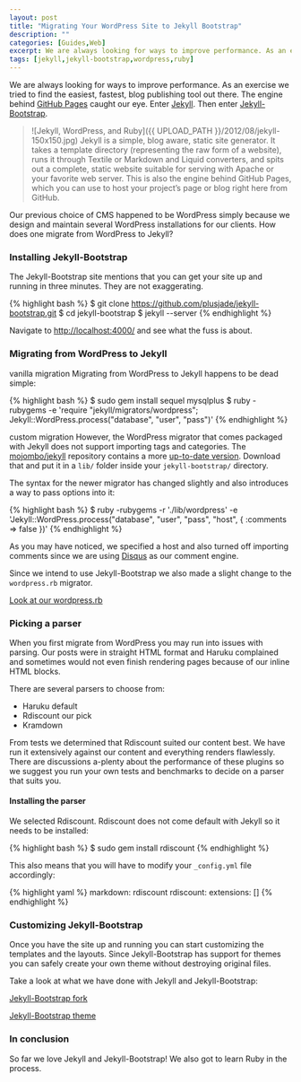 ```yaml
---
layout: post
title: "Migrating Your WordPress Site to Jekyll Bootstrap"
description: ""
categories: [Guides,Web]
excerpt: We are always looking for ways to improve performance. As an exercise we tried to find the easiest, fastest, blog publishing tool out there. The engine behind GitHub Pages caught our eye. Enter Jekyll. Then enter Jekyll-Bootstrap.
tags: [jekyll,jekyll-bootstrap,wordpress,ruby]
---
```


We are always looking for ways to improve performance. As an exercise we tried to find the easiest, fastest, blog publishing tool out there. The engine behind [GitHub Pages](http://xorcode.net/Pb1LG2) caught our eye. Enter [Jekyll](http://xorcode.net/Pb1SBF). Then enter [Jekyll-Bootstrap](http://xorcode.net/SjE0JM).

> ![Jekyll, WordPress, and Ruby]({{ UPLOAD_PATH }}/2012/08/jekyll-150x150.jpg) Jekyll is a simple, blog aware, static site generator. It takes a template directory (representing the raw form of a website), runs it through Textile or Markdown and Liquid converters, and spits out a complete, static website suitable for serving with Apache or your favorite web server. This is also the engine behind GitHub Pages, which you can use to host your project’s page or blog right here from GitHub.

Our previous choice of CMS happened to be WordPress simply because we design and maintain several WordPress installations for our clients. How does one migrate from WordPress to Jekyll?

### Installing Jekyll-Bootstrap

The Jekyll-Bootstrap site mentions that you can get your site up and running in three minutes. They are not exaggerating.

{% highlight bash %}
$ git clone https://github.com/plusjade/jekyll-bootstrap.git
$ cd jekyll-bootstrap
$ jekyll --server
{% endhighlight %}

Navigate to [http://localhost:4000/](http://localhost:4000/) and see what the fuss is about.

### Migrating from WordPress to Jekyll

<span class="label label-warning">vanilla migration</span> Migrating from WordPress to Jekyll happens to be dead simple:

{% highlight bash %}
$ sudo gem install sequel mysqlplus
$ ruby -rubygems -e 'require "jekyll/migrators/wordpress"; Jekyll::WordPress.process("database", "user", "pass")'
{% endhighlight %}

<span class="label label-info">custom migration</span> However, the WordPress migrator that comes packaged with Jekyll does not support importing tags and categories. The [mojombo/jekyll](http://xorcode.net/Pb1SBF) repository contains a more [up-to-date version](http://xorcode.net/Pb3FGT). Download that and put it in a `lib/` folder inside your `jekyll-bootstrap/` directory.

The syntax for the newer migrator has changed slightly and also introduces a way to pass options into it:

{% highlight bash %}
$ ruby -rubygems -r './lib/wordpress' -e 'Jekyll::WordPress.process("database", "user", "pass", "host", { :comments => false })'
{% endhighlight %}

As you may have noticed, we specified a host and also turned off importing comments since we are using [Disqus](http://disqus.com/) as our comment engine.

Since we intend to use Jekyll-Bootstrap we also made a slight change to the `wordpress.rb` migrator.

<a class="btn btn-js" href="http://xorcode.net/SjIFeO">Look at our wordpress.rb</a>

### Picking a parser

When you first migrate from WordPress you may run into issues with parsing. Our posts were in straight HTML format and Haruku complained and sometimes would not even finish rendering pages because of our inline HTML blocks.

There are several parsers to choose from:

 * Haruku <span class="label">default</span>
 * Rdiscount <span class="label label-info">our pick</span>
 * Kramdown

From tests we determined that Rdiscount suited our content best. We have run it extensively against our content and everything renders flawlessly. There are discussions a-plenty about the performance of these plugins so we suggest you run your own tests and benchmarks to decide on a parser that suits you.

#### Installing the parser

We selected Rdiscount. Rdiscount does not come default with Jekyll so it needs to be installed:

{% highlight bash %}
$ sudo gem install rdiscount
{% endhighlight %}

This also means that you will have to modify your `_config.yml` file accordingly:

{% highlight yaml %}
markdown: rdiscount
rdiscount:
  extensions: []
{% endhighlight %}

### Customizing Jekyll-Bootstrap

Once you have the site up and running you can start customizing the templates and the layouts. Since Jekyll-Bootstrap has support for themes you can safely create your own theme without destroying original files.

Take a look at what we have done with Jekyll and Jekyll-Bootstrap:

<a class="btn btn-large btn-primary" href="http://xorcode.net/NjFJ0T">Jekyll-Bootstrap fork</a>

<a class="btn btn-large btn-primary" href="http://xorcode.net/NjG0AV">Jekyll-Bootstrap theme</a>

### In conclusion

So far we love Jekyll and Jekyll-Bootstrap! We also got to learn Ruby in the process.

